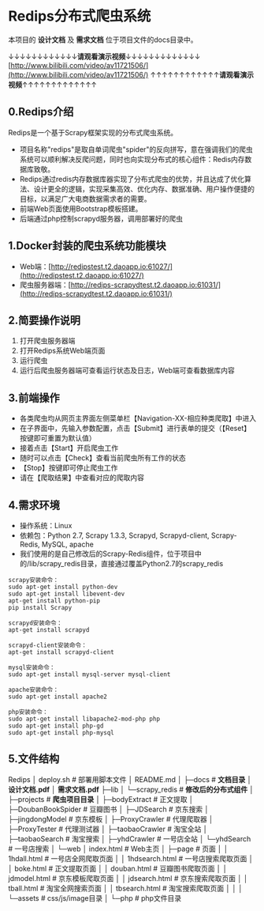 ﻿# Redips分布式爬虫系统
本项目的 **设计文档** 及 **需求文档** 位于项目文件的docs目录中。

↓↓↓↓↓↓↓↓↓↓↓↓**请观看演示视频**↓↓↓↓↓↓↓↓↓↓↓↓↓
[http://www.bilibili.com/video/av11721506/](http://www.bilibili.com/video/av11721506/)
↑↑↑↑↑↑↑↑↑↑↑↑**请观看演示视频**↑↑↑↑↑↑↑↑↑↑↑↑↑

## 0.Redips介绍
Redips是一个基于Scrapy框架实现的分布式爬虫系统。

- 项目名称"redips"是取自单词爬虫"spider"的反向拼写，意在强调我们的爬虫系统可以顺利解决反爬问题，同时也向实现分布式的核心组件：Redis内存数据库致敬。
- Redips通过redis内存数据库器实现了分布式爬虫的优势，并且达成了优化算法、设计更全的逻辑，实现采集高效、优化内存、数据准确、用户操作便捷的目标，以满足广大电商数据需求者的需要。
- 前端Web页面使用Bootstrap模板搭建。
- 后端通过php控制scrapyd服务器，调用部署好的爬虫

## 1.Docker封装的爬虫系统功能模块
- Web端：[http://redipstest.t2.daoapp.io:61027/](http://redipstest.t2.daoapp.io:61027/)
- 爬虫服务器端：[http://redips-scrapydtest.t2.daoapp.io:61031/](http://redips-scrapydtest.t2.daoapp.io:61031/)

## 2.简要操作说明
1. 打开爬虫服务器端
2. 打开Redips系统Web端页面
3. 运行爬虫
4. 运行后爬虫服务器端可查看运行状态及日志，Web端可查看数据库内容

## 3.前端操作
- 各类爬虫均从网页主界面左侧菜单栏【Navigation-XX-相应种类爬取】中进入
- 在子界面中，先输入参数配置，点击【Submit】进行表单的提交（【Reset】按键即可重置为默认值）
- 接着点击【Start】开启爬虫工作
- 随时可以点击【Check】查看当前爬虫所有工作的状态
- 【Stop】按键即可停止爬虫工作
- 请在【爬取结果】中查看对应的爬取内容

## 4.需求环境
- 操作系统：Linux
- 依赖包：Python 2.7, Scrapy 1.3.3, Scrapyd, Scrapyd-client, Scrapy-Redis, MySQL, apache
- 我们使用的是自己修改后的Scrapy-Redis组件，位于项目中的/lib/scrapy_redis目录，直接通过覆盖Python2.7的scrapy_redis

```
scrapy安装命令：
sudo apt-get install python-dev
sudo apt-get install libevent-dev
apt-get install python-pip
pip install Scrapy
```

```
scrapyd安装命令：
apt-get install scrapyd
```

```
scrapyd-client安装命令：
apt-get install scrapyd-client
```

```
mysql安装命令：
sudo apt-get install mysql-server mysql-client
```

```
apache安装命令：
sudo apt-get install apache2
```

```
php安装命令：
sudo apt-get install libapache2-mod-php php
sudo apt-get install php-gd
sudo apt-get install php-mysql
```

## 5.文件结构
Redips
│  deploy.sh                          # 部署用脚本文件
│  README.md
│
├─docs                                # **文档目录**
│      **设计文档.pdf**
│      **需求文档.pdf**
├─lib
│  └─scrapy_redis                     # **修改后的分布式组件**
│
├─projects                            # **爬虫项目目录**
│  ├─bodyExtract                      # 正文提取
│  ├─DoubanBookSpider                 # 豆瓣图书
│  ├─JDSearch                         # 京东搜索
│  ├─jingdongModel                    # 京东模板
│  ├─ProxyCrawler                     # 代理爬取器
│  ├─ProxyTester                      # 代理测试器
│  ├─taobaoCrawler                    # 淘宝全站
│  ├─taobaoSearch                     # 淘宝搜索
│  ├─yhdCrawler                       # 一号店全站
│  └─yhdSearch                        # 一号店搜索
│
└─web
    │  index.html                     # Web主页
    │
    ├─page                            # 页面
    │  │  1hdall.html                 # 一号店全网爬取页面
    │  │  1hdsearch.html              # 一号店搜索爬取页面
    │  │  boke.html                   # 正文提取页面
    │  │  douban.html                 # 豆瓣图书爬取页面
    │  │  jdmodel.html                # 京东模板爬取页面
    │  │  jdsearch.html               # 京东搜索爬取页面
    │  │  tball.html                  # 淘宝全网搜索页面
    │  │  tbsearch.html               # 淘宝搜索爬取页面
    │  │
    │  └─assets                       # css/js/image目录
    │
    └─php                             # php文件目录
